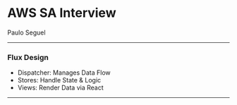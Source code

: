 # AWS SA Interview 

Paulo Seguel 

---

### Flux Design

- Dispatcher: Manages Data Flow
- Stores: Handle State & Logic
- Views: Render Data via React

---

